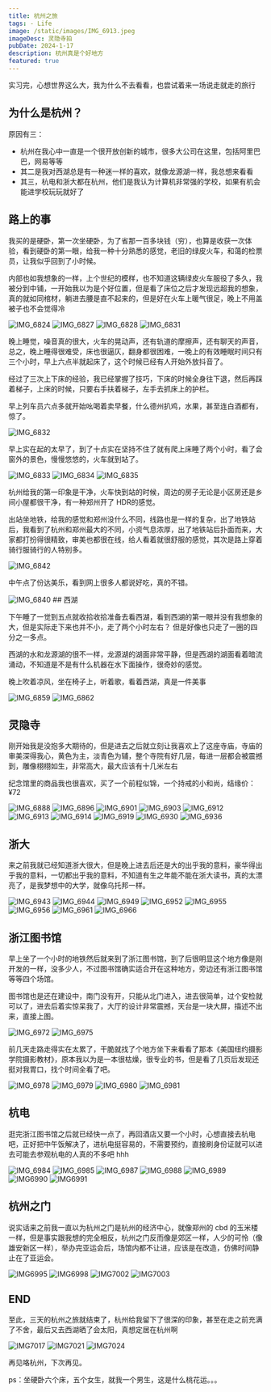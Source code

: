 ```yaml
---
title: 杭州之旅
tags: - Life
image: /static/images/IMG_6913.jpeg
imageDesc: 灵隐寺拍
pubDate: 2024-1-17
description: 杭州真是个好地方
featured: true
---
```


实习完，心想世界这么大，我为什么不去看看，也尝试着来一场说走就走的旅行

## 为什么是杭州？
原因有三：
* 杭州在我心中一直是一个很开放创新的城市，很多大公司在这里，包括阿里巴巴，网易等等
* 其二是我对西湖总是有一种迷一样的喜欢，就像龙源湖一样，我总想来看看
* 其三，杭电和浙大都在杭州，他们是我认为计算机非常强的学校，如果有机会能进学校玩玩就好了

## 路上的事
我买的是硬卧，第一次坐硬卧，为了省那一百多块钱（穷），也算是收获一次体验，看到硬卧的第一眼，给我一种十分熟悉的感觉，老旧的绿皮火车，和蔼的检票员，让我似乎回到了小时候。

内部也如我想象的一样，上个世纪的模样，也不知道这辆绿皮火车服役了多久，我被分到中铺，一开始我以为是个好位置，但是看了床位之后才发现远超我的想象，真的就如同棺材，躺进去腰是直不起来的，但是好在火车上暖气很足，晚上不用盖被子也不会觉得冷

<img src="https://cdn.jsdelivr.net/gh/SUNSIR007/picx-images-hosting@master/20240130/IMG_6824.531br1vs8400.jpeg" alt="IMG_6824" />

<img src="https://cdn.jsdelivr.net/gh/SUNSIR007/picx-images-hosting@master/20240130/IMG_6827.5xrdevhhklc0.jpeg" alt="IMG_6827" />

<img src="https://cdn.jsdelivr.net/gh/SUNSIR007/picx-images-hosting@master/20240130/IMG_6828.2kgap0agmf60.jpeg" alt="IMG_6828" />

<img src="https://cdn.jsdelivr.net/gh/SUNSIR007/picx-images-hosting@master/20240130/IMG_6831.1ouxteusfy2o.jpeg" alt="IMG_6831" />


晚上睡觉，噪音真的很大，火车的晃动声，还有轨道的摩擦声，还有聊天的声音，总之，晚上睡得很难受，床也很逼仄，翻身都很困难，一晚上的有效睡眠时间只有三个小时，早上六点半就起床了，这个时候已经有人开始外放抖音了。

经过了三次上下床的经验，我已经掌握了技巧，下床的时候全身往下退，然后再踩着梯子，上床的时候，只要右手扶着梯子，左手去抓床上的护栏。

早上列车员六点多就开始吆喝着卖早餐，什么德州扒鸡，水果，甚至连白酒都有，惊了。

<img src="https://cdn.jsdelivr.net/gh/SUNSIR007/picx-images-hosting@master/20240130/IMG_6832.33hb792sgaq0.jpeg" alt="IMG_6832" />

早上实在起的太早了，到了十点实在坚持不住了就有爬上床睡了两个小时，看了会窗外的景色，慢慢悠悠的，火车就到站了。

<img src="https://cdn.jsdelivr.net/gh/SUNSIR007/picx-images-hosting@master/20240130/IMG_6833.3nxx4smrhpi0.jpeg" alt="IMG_6833" />

<img src="https://cdn.jsdelivr.net/gh/SUNSIR007/picx-images-hosting@master/20240130/IMG_6834.1nihtm232tsw.jpeg" alt="IMG_6834" />

<img src="https://cdn.jsdelivr.net/gh/SUNSIR007/picx-images-hosting@master/20240130/IMG_6835.7fx23lpevhw0.jpeg" alt="IMG_6835" />

杭州给我的第一印象是干净，火车快到站的时候，周边的房子无论是小区房还是乡间小屋都很干净，有一种郑州开了 HDR的感觉。

出站坐地铁，给我的感觉和郑州没什么不同，线路也是一样的复杂，出了地铁站后，我看到了杭州和郑州最大的不同，小资气息浓厚，出了地铁站后扑面而来，大家都打扮得很精致，审美也都很在线，给人看着就很舒服的感觉，其次是路上穿着骑行服骑行的人特别多。

<img src="https://cdn.jsdelivr.net/gh/SUNSIR007/picx-images-hosting@master/20240130/IMG_6842.6move3euba80.jpeg" alt="IMG_6842" />

中午点了份达美乐，看到网上很多人都说好吃，真的不错。

<img src="https://cdn.jsdelivr.net/gh/SUNSIR007/picx-images-hosting@master/20240130/IMG_6840.2i0uzwlvffc0.jpeg" alt="IMG_6840" />
## 西湖

下午睡了一觉到五点就收拾收拾准备去看西湖，看到西湖的第一眼并没有我想象的大，但是实际走下来也并不小，走了两个小时左右？ 但是好像也只走了一圈的四分之一多点。

西湖的水和龙源湖的很不一样，龙源湖的湖面非常平静，但是西湖的湖面看着暗流涌动，不知道是不是有什么机器在水下面操作，很奇妙的感觉。

晚上吹着凉风，坐在椅子上，听着歌，看着西湖，真是一件美事

<img src="https://cdn.jsdelivr.net/gh/SUNSIR007/picx-images-hosting@master/20240130/IMG_6859.4iyi2tg6kae0.jpeg" alt="IMG_6859" />

<img src="https://cdn.jsdelivr.net/gh/SUNSIR007/picx-images-hosting@master/20240130/IMG_6862.3bddo83ziyk0.jpeg" alt="IMG_6862" />

## 灵隐寺

刚开始我是没抱多大期待的，但是进去之后就立刻让我喜欢上了这座寺庙，寺庙的审美深得我心，黄色为主，淡青色为辅，整个寺院有好几层，每进一层都会被震撼到，雕像栩栩如生，非常高大，最大应该有十几米左右

纪念馆里的商品我也很喜欢，买了一个前程似锦，一个持戒的小和尚，结缘价：¥72

<img src="https://cdn.jsdelivr.net/gh/SUNSIR007/picx-images-hosting@master/20240130/IMG_6888.4dw8twu8am40.jpeg" alt="IMG_6888" />

<img src="https://cdn.jsdelivr.net/gh/SUNSIR007/picx-images-hosting@master/20240130/IMG_6896.5bmekst2fxs0.jpeg" alt="IMG_6896" />

<img src="https://cdn.jsdelivr.net/gh/SUNSIR007/picx-images-hosting@master/20240130/IMG_6901.7feqs9i2ngs0.jpeg" alt="IMG_6901" />

<img src="https://cdn.jsdelivr.net/gh/SUNSIR007/picx-images-hosting@master/20240130/IMG_6903.611x8j4lzfk0.jpeg" alt="IMG_6903" />

<img src="https://cdn.jsdelivr.net/gh/SUNSIR007/picx-images-hosting@master/20240130/IMG_6912.1qiid2hi2lds.jpeg" alt="IMG_6912" />

<img src="https://cdn.jsdelivr.net/gh/SUNSIR007/picx-images-hosting@master/20240130/IMG_6913.52o17sg06xc0.jpeg" alt="IMG_6913" />

<img src="https://cdn.jsdelivr.net/gh/SUNSIR007/picx-images-hosting@master/20240130/IMG_6914.1s4i6z4qs14w.jpeg" alt="IMG_6914" />

<img src="https://cdn.jsdelivr.net/gh/SUNSIR007/picx-images-hosting@master/20240130/IMG_6919.3xkpkx9m1fi0.jpeg" alt="IMG_6919" />

<img src="https://cdn.jsdelivr.net/gh/SUNSIR007/picx-images-hosting@master/20240130/IMG_6930.7kqjv9yk13k0.jpeg" alt="IMG_6930" />

<img src="https://cdn.jsdelivr.net/gh/SUNSIR007/picx-images-hosting@master/20240130/IMG_6936.1fb05ydqe2yo.jpeg" alt="IMG_6936" />

## 浙大
来之前我就已经知道浙大很大，但是晚上进去后还是大的出乎我的意料，豪华得出乎我的意料，一切都出乎我的意料，不知道有生之年能不能在浙大读书，真的太漂亮了，是我梦想中的大学，就像乌托邦一样。

<img src="https://cdn.jsdelivr.net/gh/SUNSIR007/picx-images-hosting@master/20240130/IMG_6943.3qkg1rqywsy0.jpeg" alt="IMG_6943" />

<img src="https://cdn.jsdelivr.net/gh/SUNSIR007/picx-images-hosting@master/20240130/IMG_6944.3ajxt12n42g0.jpeg" alt="IMG_6944" />

<img src="https://cdn.jsdelivr.net/gh/SUNSIR007/picx-images-hosting@master/20240130/IMG_6949.yh220o23seo.jpeg" alt="IMG_6949" />

<img src="https://cdn.jsdelivr.net/gh/SUNSIR007/picx-images-hosting@master/20240130/IMG_6952.1mrf11hydtkw.jpeg" alt="IMG_6952" />

<img src="https://cdn.jsdelivr.net/gh/SUNSIR007/picx-images-hosting@master/20240130/IMG_6955.21zdb2kdzcgw.jpeg" alt="IMG_6955" />

<img src="https://cdn.jsdelivr.net/gh/SUNSIR007/picx-images-hosting@master/20240130/IMG_6956.1gxamou4iqw0.jpeg" alt="IMG_6956" />

<img src="https://cdn.jsdelivr.net/gh/SUNSIR007/picx-images-hosting@master/20240130/IMG_6961.5k4tp3fzxe40.jpeg" alt="IMG_6961" />

<img src="https://cdn.jsdelivr.net/gh/SUNSIR007/picx-images-hosting@master/20240130/IMG_6966.1lkag59yapb4.jpeg" alt="IMG_6966" />

## 浙江图书馆
早上坐了一个小时的地铁然后就来到了浙江图书馆，到了后很明显这个地方像是刚开发的一样，没多少人，不过图书馆确实适合开在这种地方，旁边还有浙江图书馆等等四个场馆。

图书馆也是还在建设中，南门没有开，只能从北门进入，进去很简单，过个安检就可以了，进去后着实惊呆我了，大厅的设计非常震撼，天台是一块大屏，描述不出来，直接上图。

<img src="https://cdn.jsdelivr.net/gh/SUNSIR007/picx-images-hosting@master/20240130/IMG_6972.13ifefujsreo.jpeg" alt="IMG_6972" />

<img src="https://cdn.jsdelivr.net/gh/SUNSIR007/picx-images-hosting@master/20240130/IMG_6975.292e3ab3uusk.jpeg" alt="IMG_6975" />

前几天走路走得实在太累了，干脆就找了个地方坐下来看看了那本《美国纽约摄影学院摄影教材》，原本我以为是一本很枯燥，很专业的书，但是看了几页后发现还挺对我胃口，找个时间全看了吧。

<img src="https://cdn.jsdelivr.net/gh/SUNSIR007/picx-images-hosting@master/20240130/IMG_6978.371ly8fvw9u0.jpeg" alt="IMG_6978" />

<img src="https://cdn.jsdelivr.net/gh/SUNSIR007/picx-images-hosting@master/20240130/IMG_6979.66f0egrev1s0.jpeg" alt="IMG_6979" />

<img src="https://cdn.jsdelivr.net/gh/SUNSIR007/picx-images-hosting@master/20240130/IMG_6980.6llaf4wnpmg0.jpeg" alt="IMG_6980" />

<img src="https://cdn.jsdelivr.net/gh/SUNSIR007/picx-images-hosting@master/20240130/IMG_6981.7ebnjcohjk80.jpeg" alt="IMG_6981" />

## 杭电
逛完浙江图书馆之后就已经快一点了，再回酒店又要一个小时，心想直接去杭电吧，正好把中午饭解决了，进杭电挺容易的，不需要预约，直接刷身份证就可以进去可能去参观杭电的人真的不多吧 hhh

<img src="https://cdn.jsdelivr.net/gh/SUNSIR007/picx-images-hosting@master/20240130/IMG_6984.6t4r6423vqc0.jpeg" alt="IMG_6984" />

<img src="https://cdn.jsdelivr.net/gh/SUNSIR007/picx-images-hosting@master/20240130/IMG_6985.2y6zado2c4q0.jpeg" alt="IMG_6985" />

<img src="https://cdn.jsdelivr.net/gh/SUNSIR007/picx-images-hosting@master/20240130/IMG_6987.1wqikc7ejwf4.jpeg" alt="IMG_6987" />

<img src="https://cdn.jsdelivr.net/gh/SUNSIR007/picx-images-hosting@master/20240130/IMG_6988.51vrvwn9gy00.jpeg" alt="IMG_6988" />

<img src="https://cdn.jsdelivr.net/gh/SUNSIR007/picx-images-hosting@master/20240130/IMG_6989.4feavg0srpc0.jpeg" alt="IMG_6989" />

<img src="https://cdn.jsdelivr.net/gh/SUNSIR007/picx-images-hosting@master/20240117/IMG_6990.6hv9yvewb38.jpeg" alt="IMG6990" />

<img src="https://cdn.jsdelivr.net/gh/SUNSIR007/picx-images-hosting@master/20240117/IMG_6991.mi2vvql9tf4.jpeg" alt="IMG6991" />

## 杭州之门
说实话来之前我一直以为杭州之门是杭州的经济中心，就像郑州的 cbd 的玉米楼一样，但是事实跟我想的完全相反，杭州之门反而像是郊区一样，人少的可怜（像雄安新区一样），举办完亚运会后，场馆内都不让进，应该是在改造，仿佛时间静止在了亚运会。

<img src="https://cdn.jsdelivr.net/gh/SUNSIR007/picx-images-hosting@master/20240117/IMG_6995.5609ashmnys0.jpeg" alt="IMG6995" />

<img src="https://cdn.jsdelivr.net/gh/SUNSIR007/picx-images-hosting@master/20240117/IMG_6998.7d9jqipcs8g0.jpeg" alt="IMG6998" />

<img src="https://cdn.jsdelivr.net/gh/SUNSIR007/picx-images-hosting@master/20240117/IMG_7002.2vyc6b394le0.jpeg" alt="IMG7002" />

<img src="https://cdn.jsdelivr.net/gh/SUNSIR007/picx-images-hosting@master/20240117/IMG_7003.tjtl6azl8pc.jpeg" alt="IMG7003" />

## END
至此，三天的杭州之旅就结束了，杭州给我留下了很深的印象，甚至在走之前充满了不舍，最后又去西湖晒了会太阳，真想定居在杭州啊

<img src="https://cdn.jsdelivr.net/gh/SUNSIR007/picx-images-hosting@master/20240117/IMG_7017.3ts8mcncaqe0.jpeg" alt="IMG7017" />

<img src="https://cdn.jsdelivr.net/gh/SUNSIR007/picx-images-hosting@master/20240117/IMG_7021.543j3gr94gk0.jpeg" alt="IMG7021" />

<img src="https://cdn.jsdelivr.net/gh/SUNSIR007/picx-images-hosting@master/20240117/IMG_7024.1n1d1kko7klc.jpeg" alt="IMG7024" />

再见咯杭州，下次再见。

ps：坐硬卧六个床，五个女生，就我一个男生，这是什么桃花运。。。


